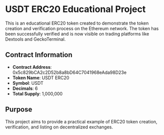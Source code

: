 # USDT ERC20 Educational Project

This is an educational ERC20 token created to demonstrate the token creation and verification process on the Ethereum network. The token has been successfully verified and is now visible on trading platforms like Dextools and GeckoTerminal.

## Contract Information

- **Contract Address**: 0x5c829bCA2c2D52b8a8bD64C7041968eAda98D23e
- **Token Name**: USDT ERC20
- **Symbol**: USDT
- **Decimals**: 6
- **Total Supply**: 1,000,000

## Purpose

This project aims to provide a practical example of ERC20 token creation, verification, and listing on decentralized exchanges.
